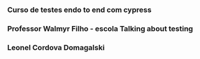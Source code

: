 ### Curso de testes endo to end com cypress
### Professor Walmyr Filho - escola Talking about testing
### Leonel Cordova Domagalski